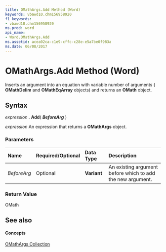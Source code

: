 ```yaml
---
title: OMathArgs.Add Method (Word)
keywords: vbawd10.chm156958920
f1_keywords:
- vbawd10.chm156958920
ms.prod: word
api_name:
- Word.OMathArgs.Add
ms.assetid: acea02ca-c1e9-cffc-c28e-e5a7be0f983a
ms.date: 06/08/2017
---
```



# OMathArgs.Add Method (Word)

Inserts an argument into an equation with variable number of arguments ( **OMathDelim** and **OMathEqArray** objects) and returns an **OMath** object.


## Syntax

 _expression_ . **Add**( **_BeforeArg_** )

 _expression_ An expression that returns a **OMathArgs** object.


### Parameters



|**Name**|**Required/Optional**|**Data Type**|**Description**|
|:-----|:-----|:-----|:-----|
| _BeforeArg_|Optional| **Variant**|An existing argument before which to add the new argument.|

### Return Value

OMath


## See also


#### Concepts


[OMathArgs Collection](omathargs-object-word.md)

